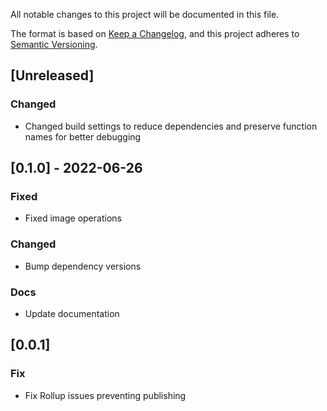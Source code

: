 All notable changes to this project will be documented in this file.

The format is based on [Keep a Changelog](https://keepachangelog.com/en/1.0.0/),
and this project adheres to [Semantic Versioning](https://semver.org/spec/v2.0.0.html).

## [Unreleased]

### Changed

- Changed build settings to reduce dependencies and preserve function names for better debugging

## [0.1.0] - 2022-06-26

### Fixed

- Fixed image operations

### Changed

- Bump dependency versions

### Docs

- Update documentation

## [0.0.1]

### Fix

- Fix Rollup issues preventing publishing
